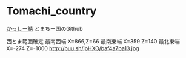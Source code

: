 # Tomachi_country
[かっしー鯖](http://www60.atwiki.jp/kassimine/) とまちー国のGithub

西とま範囲確定
最南西端 X=866,Z=66
最南東端 X=359 Z=140
最北東端 X=-274 Z=-1000
http://puu.sh/ipHXO/baf4a7ba13.jpg
